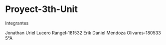 # Proyect-3th-Unit


Integrantes 

Jonathan Uriel Lucero Rangel-181532
Erik Daniel Mendoza Olivares-180533
5°A
